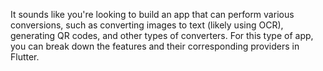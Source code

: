 It sounds like you're looking to build an app that can perform various conversions, such as converting images to text (likely using OCR), generating QR codes, and other types of converters. For this type of app, you can break down the features and their corresponding providers in Flutter.
